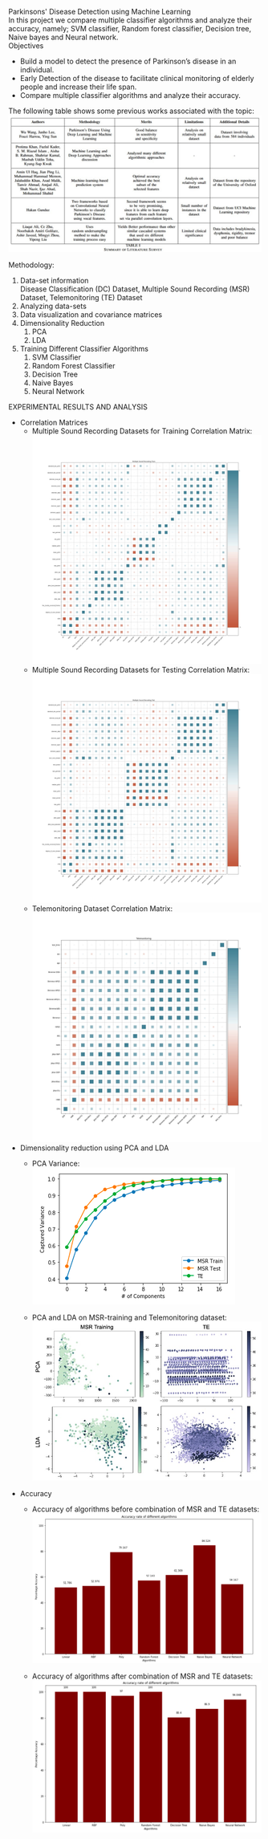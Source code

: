 Parkinsons' Disease Detection using Machine Learning
<br>
In this project we compare multiple classifier algorithms and analyze their accuracy, namely; SVM classifier, Random forest classifier, Decision tree, Naive bayes and Neural network.
<br>
Objectives
* Build a model to detect the presence of Parkinson’s disease in an individual.
* Early Detection of the disease to facilitate clinical monitoring of elderly people and increase their life span.
* Compare multiple classifier algorithms and analyze their accuracy.

The following table shows some previous works associated with the topic:<br>
![img1](/visualizations/relatedWorks.jpg)

Methodology:<br>
1. Data-set information<br> Disease Classification (DC) Dataset, Multiple Sound Recording (MSR) Dataset, Telemonitoring (TE) Dataset
2. Analyzing data-sets
3. Data visualization and covariance matrices
4. Dimensionality Reduction
    1. PCA
    2. LDA
5. Training Different Classifier Algorithms
    1. SVM Classifier
    2. Random Forest Classifier
    3. Decision Tree
    4. Naive Bayes
    5. Neural Network

EXPERIMENTAL RESULTS AND ANALYSIS 
<br>
* Correlation Matrices
    * Multiple Sound Recording Datasets for Training Correlation Matrix:<br>![img1](/visualizations/multiple-sound-recoring-train-correlation-matrix.jpg)<br>
    * Multiple Sound Recording Datasets for Testing Correlation Matrix:<br>![img1](/visualizations/multiple-sound-recoring-test-correlation-matrix.jpg)<br>
    * Telemonitoring Dataset Correlation Matrix:<br>![img1](/visualizations/telemonitoring-correlation-matrix.jpg)<br>
* Dimensionality reduction using PCA and LDA
    * PCA Variance:<br>![img1](/visualizations/PCAVariance.png)<br>

    * PCA and LDA on MSR-training and Telemonitoring dataset:<br>![img1](/visualizations/PCA_LDA_TE_MSRtrain.jpg)
* Accuracy
    * Accuracy of algorithms before combination of MSR and TE datasets:<br>![img1](/visualizations/g1.png)

    * Accuracy of algorithms after combination of MSR and TE datasets:<br>![img1](/visualizations/g2.png)

